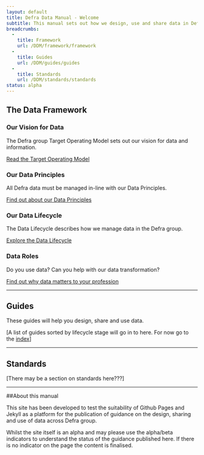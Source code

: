 ```yaml
---
layout: default
title: Defra Data Manual - Welcome
subtitle: This manual sets out how we design, use and share data in Defra group.
breadcrumbs:
  -
    title: Framework
    url: /DDM/framework/framework
  -
    title: Guides
    url: /DDM/guides/guides
  -
    title: Standards
    url: /DDM/standards/standards
status: alpha
---
```


## The Data Framework

### Our Vision for Data

 The Defra group Target Operating Model sets out our vision for data and information.

 [Read the Target Operating Model](https://intranet.defra.gov.uk/about-defra/what-we-do/strategy/target-operating-model)

### Our Data Principles

 All Defra data must be managed in-line with our Data Principles.

 [Find out about our Data Principles](/DDM/framework/principles)

### Our Data Lifecycle

 The Data Lifecycle describes how we manage data in the Defra group.

 [Explore the Data Lifecycle](/DDM/framework/lifecycle)

### Data Roles

 Do you use data? Can you help with our data transformation?

 [Find out why data matters to your profession]($)

***

## Guides

These guides will help you design, share and use data.

[A list of guides sorted by lifecycle stage will go in to here. For now go to the [index](/DDM/guides/guides
)]

***

## Standards

[There may be a section on standards here???]

***

##About this manual

This site has been developed to test the suitability of Github Pages and Jekyll as a platform for the publication of guidance on the design, sharing and use of data across Defra group.

Whilst the site itself is an alpha and may please use the alpha/beta indicators to understand the status of the guidance published here. If there is no indicator on the page the content is finalised.
